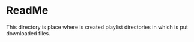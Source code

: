 # ReadMe

This directory is place where is created playlist directories in which is put
downloaded files.